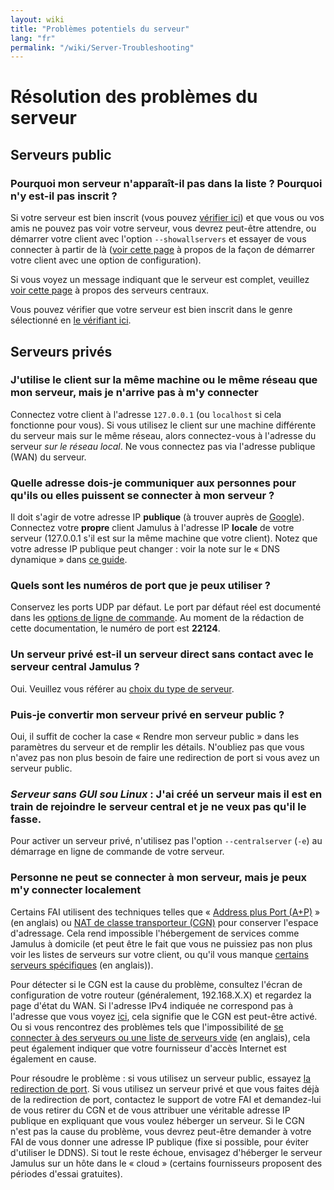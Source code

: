 ```yaml
---
layout: wiki
title: "Problèmes potentiels du serveur"
lang: "fr"
permalink: "/wiki/Server-Troubleshooting"
---
```

<!-- 
note for reviewers: If title is OK, mentions related to this page in others pages will 
have to be modified. I previously used "Dépanage du server" but not happy with this wording. 
-->
# Résolution des problèmes du serveur

## Serveurs public

### Pourquoi mon serveur n'apparaît-il pas dans la liste ? Pourquoi n'y est-il pas inscrit ?

Si votre serveur est bien inscrit (vous pouvez [vérifier ici](http://jamulus.softins.co.uk/)) et que vous ou vos amis ne pouvez pas voir votre serveur, vous devrez peut-être attendre, ou démarrer votre client avec l'option `--showallservers` et essayer de vous connecter à partir de là ([voir cette page](Command-Line-Options) à propos de la façon de démarrer votre client avec une option de configuration).

Si vous voyez un message indiquant que le serveur est complet, veuillez [voir cette page](Central-Servers) à propos des serveurs centraux.

Vous pouvez vérifier que votre serveur est bien inscrit dans le genre sélectionné en [le vérifiant ici](http://jamulus.softins.co.uk/).

## Serveurs privés

### J'utilise le client sur la même machine ou le même réseau que mon serveur, mais je n'arrive pas à m'y connecter

Connectez votre client à l'adresse `127.0.0.1` (ou `localhost` si cela fonctionne pour vous). Si vous utilisez le client sur une machine différente du serveur mais sur le même réseau, alors connectez-vous à l'adresse du serveur _sur le réseau local_. Ne vous connectez pas via l'adresse publique (WAN) du serveur.

### Quelle adresse dois-je communiquer aux personnes pour qu'ils ou elles puissent se connecter à mon serveur ?

Il doit s'agir de votre adresse IP **publique** (à trouver auprès de [Google](https://www.google.com/search?q=whatsmyip)). Connectez votre **propre** client Jamulus à l'adresse IP **locale** de votre serveur (127.0.0.1 s'il est sur la même machine que votre client). Notez que votre adresse IP publique peut changer : voir la note sur le « DNS dynamique » dans [ce guide](Running-a-Private-Server).

### Quels sont les numéros de port que je peux utiliser ?

Conservez les ports UDP par défaut. Le port par défaut réel est documenté dans les [options de ligne de commande](Command-Line-Options). Au moment de la rédaction de cette documentation, le numéro de port est **22124**. 

### Un serveur privé est-il un serveur direct sans contact avec le serveur central Jamulus ?

Oui. Veuillez vous référer au [choix du type de serveur](Choosing-a-Server-Type).

### Puis-je convertir mon serveur privé en serveur public ?

Oui, il suffit de cocher la case « Rendre mon serveur public » dans les paramètres du serveur et de remplir les détails. N'oubliez pas que vous n'avez pas non plus besoin de faire une redirection de port si vous avez un serveur public.

### **_Serveur sans GUI sou Linux_** : J'ai créé un serveur mais il est en train de rejoindre le serveur central et je ne veux pas qu'il le fasse.

Pour activer un serveur privé, n'utilisez pas l'option `--centralserver` (`-e`) au démarrage en ligne de commande de votre serveur.

### Personne ne peut se connecter à mon serveur, mais je peux m'y connecter localement

Certains FAI utilisent des techniques telles que « [Address plus Port (A+P)](https://en.wikipedia.org/wiki/Address_plus_Port) » (en anglais) ou [NAT de classe transporteur (CGN)](https://fr.wikipedia.org/wiki/Carrier-grade_NAT) pour conserver l'espace d'adressage. Cela rend impossible l'hébergement de services comme Jamulus à domicile (et peut être le fait que vous ne puissiez pas non plus voir les listes de serveurs sur votre client, ou qu'il vous manque [certains serveurs spécifiques](https://sourceforge.net/p/llcon/discussion/server/thread/f72b293af0/) (en anglais)).

Pour détecter si le CGN est la cause du problème, consultez l'écran de configuration de votre routeur (généralement, 192.168.X.X) et regardez la page d'état du WAN. Si l'adresse IPv4 indiquée ne correspond pas à l'adresse que vous voyez [ici](https://ifconfig.me), cela signifie que le CGN est peut-être activé. Ou si vous rencontrez des problèmes tels que l'impossibilité de [se connecter à des serveurs ou une liste de serveurs vide](https://sourceforge.net/p/llcon/discussion/533517/thread/b3eea395c4/) (en anglais), cela peut également indiquer que votre fournisseur d'accès Internet est également en cause.

Pour résoudre le problème : si vous utilisez un serveur public, essayez [la redirection de port](Running-a-Private-Server#redirection-de-port). Si vous utilisez un serveur privé et que vous faites déjà de la redirection de port, contactez le support de votre FAI et demandez-lui de vous retirer du CGN et de vous attribuer une véritable adresse IP publique en expliquant que vous voulez héberger un serveur. Si le CGN n'est pas la cause du problème, vous devrez peut-être demander à votre FAI de vous donner une adresse IP publique (fixe si possible, pour éviter d'utiliser le DDNS). Si tout le reste échoue, envisagez d'héberger le serveur Jamulus sur un hôte dans le « cloud » (certains fournisseurs proposent des périodes d'essai gratuites).


